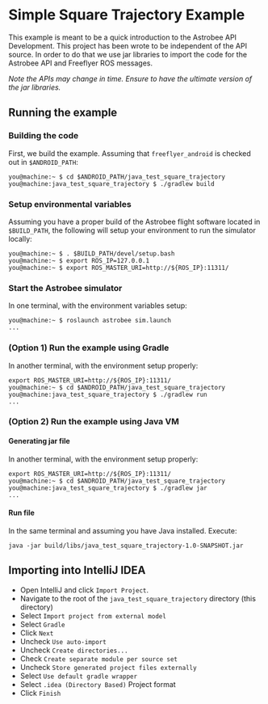 # Simple Square Trajectory Example

This example is meant to be a quick introduction to the Astrobee API 
Development. This project has been wrote to be independent of the
API source. In order to do that we use jar libraries to import
the code for the Astrobee API and Freeflyer ROS messages.

*Note the APIs may change in time. Ensure to have the ultimate version of the
jar libraries.*

## Running the example

### Building the code

First, we build the example. Assuming that `freeflyer_android` is checked out 
in `$ANDROID_PATH`:

    you@machine:~ $ cd $ANDROID_PATH/java_test_square_trajectory
    you@machine:java_test_square_trajectory $ ./gradlew build

### Setup environmental variables

Assuming you have a proper build of the Astrobee flight software located in
`$BUILD_PATH`, the following will setup your environment to run the simulator
locally:

    you@machine:~ $ . $BUILD_PATH/devel/setup.bash
    you@machine:~ $ export ROS_IP=127.0.0.1
    you@machine:~ $ export ROS_MASTER_URI=http://${ROS_IP}:11311/

### Start the Astrobee simulator

In one terminal, with the environment variables setup:

    you@machine:~ $ roslaunch astrobee sim.launch
    ...

### (Option 1) Run the example using Gradle

In another terminal, with the environment setup properly:

    export ROS_MASTER_URI=http://${ROS_IP}:11311/
    you@machine:~ $ cd $ANDROID_PATH/java_test_square_trajectory
    you@machine:java_test_square_trajectory $ ./gradlew run
    ...

### (Option 2) Run the example using Java VM

#### Generating jar file

In another terminal, with the environment setup properly:

    export ROS_MASTER_URI=http://${ROS_IP}:11311/
    you@machine:~ $ cd $ANDROID_PATH/java_test_square_trajectory
    you@machine:java_test_square_trajectory $ ./gradlew jar
    ...

#### Run file

In the same terminal and assuming you have Java installed. Execute:

    java -jar build/libs/java_test_square_trajectory-1.0-SNAPSHOT.jar

## Importing into IntelliJ IDEA

 * Open IntelliJ and click `Import Project`.
 * Navigate to the root of the `java_test_square_trajectory` directory (this directory)
 * Select `Import project from external model`
 * Select `Gradle`
 * Click `Next`
 * Uncheck `Use auto-import`
 * Uncheck `Create directories...`
 * Check `Create separate module per source set`
 * Uncheck `Store generated project files externally`
 * Select `Use default gradle wrapper`
 * Select `.idea (Directory Based)` Project format
 * Click `Finish`

